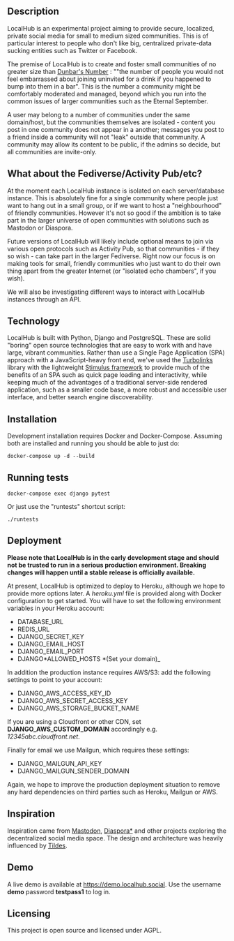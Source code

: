 ## Description

LocalHub is an experimental project aiming to provide secure, localized, private social media for small to medium sized communities. This is of particular interest to people who don't like big, centralized private-data sucking entities such as Twitter or Facebook.

The premise of LocalHub is to create and foster small communities of no greater size than [Dunbar's Number](https://en.m.wikipedia.org/wiki/Dunbar%27s_number) : ""the number of people you would not feel embarrassed about joining uninvited for a drink if you happened to bump into them in a bar". This is the number a community might be comfortably moderated and managed, beyond which you run into the common issues of larger communities such as the Eternal September.

A user may belong to a number of communities under the same domain/host, but the communities themselves are isolated - content you post in one community does not appear in a another; messages you post to a friend inside a community will not "leak" outside that community. A community may allow its content to be public, if the admins so decide, but all communities are invite-only.

## What about the Fediverse/Activity Pub/etc?

At the moment each LocalHub instance is isolated on each server/database instance. This is absolutely fine for a single community where people just want to hang out in a small group, or if we want to host a "neighbourhood" of friendly communities. However it's not so good if the ambition is to take part in the larger universe of open communities with solutions such as Mastodon or Diaspora.

Future versions of LocalHub will likely include optional means to join via various open protocols such as Activity Pub, so that communities - if they so wish - can take part in the larger Fediverse. Right now our focus is on making tools for small, friendly communities who just want to do their own thing apart from the greater Internet (or "isolated echo chambers", if you wish).

We will also be investigating different ways to interact with LocalHub instances through an API.

## Technology

LocalHub is built with Python, Django and PostgreSQL. These are solid "boring" open source technologies that are easy to work with and have large, vibrant communities. Rather than use a Single Page Application (SPA) approach with a JavaScript-heavy front end, we've used the [Turbolinks](https://github.com/turbolinks/turbolinks) library with the lightweight [Stimulus framework](https://stimulusjs.org/) to provide much of the benefits of an SPA such as quick page loading and interactivity, while keeping much of the advantages of a traditional server-side rendered application, such as a smaller code base, a more robust and accessible user interface, and better search engine discoverability.

## Installation

Development installation requires Docker and Docker-Compose. Assuming both are installed and running you should be able to just do:

`docker-compose up -d --build`

## Running tests

`docker-compose exec django pytest`

Or just use the "runtests" shortcut script:

`./runtests`

## Deployment

**Please note that LocalHub is in the early development stage and should not be trusted to run in a serious production environment. Breaking changes will happen until a stable release is officially available.**

At present, LocalHub is optimized to deploy to Heroku, although we hope to provide more options later. A _heroku.yml_ file is provided along with Docker configuration to get started. You will have to set the following environment variables in your Heroku account:

- DATABASE_URL
- REDIS_URL
- DJANGO_SECRET_KEY
- DJANGO_EMAIL_HOST
- DJANGO_EMAIL_PORT
- DJANGO*ALLOWED_HOSTS *(Set your domain)\_

In addition the production instance requires AWS/S3: add the following settings to point to your account:

- DJANGO_AWS_ACCESS_KEY_ID
- DJANGO_AWS_SECRET_ACCESS_KEY
- DJANGO_AWS_STORAGE_BUCKET_NAME

If you are using a Cloudfront or other CDN, set **DJANGO_AWS_CUSTOM_DOMAIN** accordingly e.g. _12345abc.cloudfront.net_.

Finally for email we use Mailgun, which requires these settings:

- DJANGO_MAILGUN_API_KEY
- DJANGO_MAILGUN_SENDER_DOMAIN

Again, we hope to improve the production deployment situation to remove any hard dependencies on third parties such as Heroku, Mailgun or AWS.

## Inspiration

Inspiration came from [Mastodon](https://mastodon.social), [Diaspora\*](https://joindiaspora.com) and other projects exploring the decentralized social media space. The design and architecture was heavily influenced by [Tildes](https://tildes.net).

## Demo

A live demo is available at https://demo.localhub.social. Use the username **demo** password **testpass1** to log in.

## Licensing

This project is open source and licensed under AGPL.
